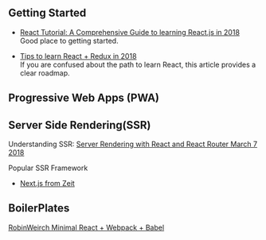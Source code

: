 ## Getting Started

- [React Tutorial: A Comprehensive Guide to learning React.js in 2018](https://tylermcginnis.com/reactjs-tutorial-a-comprehensive-guide-to-building-apps-with-react/) 
<br>Good place to getting started.

- [Tips to learn React + Redux in 2018](https://www.robinwieruch.de/tips-to-learn-react-redux/)
<br>If you are confused about the path to learn React, this article provides a clear roadmap.

## Progressive Web Apps (PWA)


## Server Side Rendering(SSR)

Understanding SSR:
[Server Rendering with React and React Router March 7 2018](https://tylermcginnis.com/react-router-server-rendering/)

Popular SSR Framework
- [Next.js from Zeit](https://github.com/zeit/next.js/)

## BoilerPlates

[RobinWeirch Minimal React + Webpack + Babel](https://www.robinwieruch.de/minimal-react-webpack-babel-setup/)
